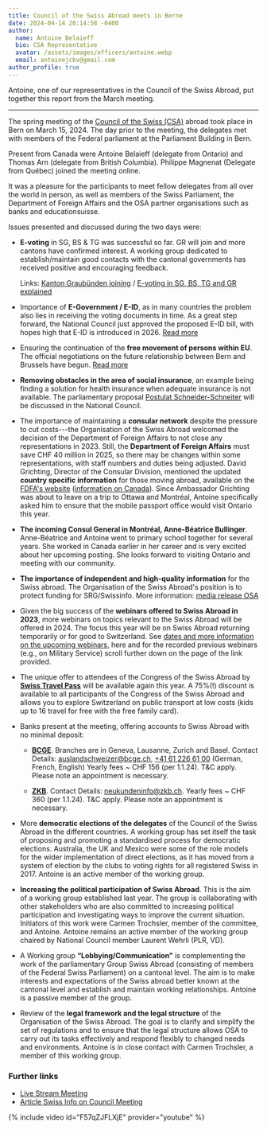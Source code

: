 ```yaml
---
title: Council of the Swiss Abroad meets in Berne
date: 2024-04-14 20:14:58 -0400
author:
  name: Antoine Belaieff
  bio: CSA Representative
  avatar: /assets/images/officers/antoine.webp
  email: antoinejcbv@gmail.com
author_profile: true
---
```


Antoine, one of our representatives in the Council of the Swiss Abroad, put
together this report from the March meeting.

---

The spring meeting of the [Council of the Swiss (CSA)][csa] abroad took place
in Bern on March 15, 2024. The day prior to the meeting, the delegates met with
members of the Federal parliament at the Parliament Building in Bern.

[csa]: <https://www.swisscommunity.org/en/voting-co-determination/the-council-of-the-swiss-abroad>

Present from Canada were Antoine Belaieff (delegate from Ontario) and Thomas
Arn (delegate from British Columbia). Philippe Magnenat (Delegate from Québec)
joined the meeting online.

It was a pleasure for the participants to meet fellow delegates from all over
the world in person, as well as members of the Swiss Parliament, the Department
of Foreign Affairs and the OSA partner organisations such as banks and
educationsuisse.

Issues presented and discussed during the two days were:

- **E-voting** in SG, BS & TG was successful so far. GR will join and more
  cantons have confirmed interest. A working group dedicated to
  establish/maintain good contacts with the cantonal governments has received
  positive and encouraging feedback.

  Links: [Kanton Graubünden joining][evotinggr] / [E-voting in SG, BS, TG and
  GR explained][evotingch]

[evotinggr]: <https://www.gr.ch/DE/institutionen/verwaltung/staka/themen/pr-pub/evoting/Seiten/evoting-aktuell.aspx>
[evotingch]: <https://www.evoting-info.ch/>

- Importance of **E-Government / E-ID**, as in many countries the problem also
  lies in receiving the voting documents in time. As a great step forward, the
  National Council just approved the proposed E-ID bill, with hopes high that
  E-ID is introduced in 2026. [Read more][eid]

[eid]: <https://www.swissinfo.ch/ger/neue-vorlage-zu-elektronischer-id-kommt-im-nationalrat-gut-an/73723983>

- Ensuring the continuation of the **free movement of persons within EU**. The
  official negotiations on the future relationship between Bern and Brussels
  have begun. [Read more][persons]

[persons]: <https://www.swissinfo.ch/eng/foreign-affairs/switzerland-and-eu-want-to-negotiate-but-optimism-is-limited/73850481>

- **Removing obstacles in the area of social insurance**, an example being
  finding a solution for health insurance when adequate insurance is not
  available. The parliamentary proposal [Postulat Schneider-Schneiter][socins]
  will be discussed in the National Council.

[socins]: <https://www.parlament.ch/de/ratsbetrieb/suche-curia-vista/geschaeft?AffairId=20233556>

- The importance of maintaining a **consular network** despite the pressure to
  cut costs---the Organisation of the Swiss Abroad welcomed the decision of the
  Department of Foreign Affairs to not close any representations in 2023. Still,
  the **Department of Foreign Affairs** must save CHF 40 million in 2025, so
  there may be changes within some representations, with staff numbers and duties
  being adjusted. David Grichting, Director of the Consular Division, mentioned
  the updated **country specific information** for those moving abroad, available
  on the [FDFA's website][fdfa] ([information on Canada][fdfaca]). Since
  Ambassador Grichting was about to leave on a trip to Ottawa and Montréal,
  Antoine specifically asked him to ensure that the mobile passport office would
  visit Ontario this year.

[fdfa]: <https://www.dfae.admin.ch/eda/en/fdfa/living-abroad/auslandaufenthalt/auswandern/laenderinformationen.html>
[fdfaca]: <https://www.dfae.admin.ch/eda/en/fdfa/living-abroad/auslandaufenthalt/auswandern/laenderinformationen/kanada.html>

- **The incoming Consul General in Montréal, Anne-Béatrice Bullinger**.
  Anne-Béatrice and Antoine went to primary school together for several years.
  She worked in Canada earlier in her career and is very excited about her
  upcoming posting. She looks forward to visiting Ontario and meeting with our
  community.

- **The importance of independent and high-quality information** for the Swiss
  abroad. The Organisation of the Swiss Abroad's position is to protect funding
  for SRG/Swissinfo. More information: [media release OSA][mediaosa]

[mediaosa]: <https://www.swisscommunity.org/fileadmin/aso/Stellungnahmen_Medienmitteilung_Resolution/Stellungnahme_DE/Stellungnahme_FR/Prise__de_position_revision_ORTV_FR.pdf>

- Given the big success of the **webinars offered to Swiss Abroad in 2023**,
  more webinars on topics relevant to the Swiss Abroad will be offered in 2024.
  The focus this year will be on Swiss Abroad returning temporarily or for good
  to Switzerland. See [dates and more information on the upcoming
  webinars][webinars], here and for the recorded previous webinars (e.g., on
  Military Service) scroll further down on the page of the link provided.

[webinars]: <https://www.swisscommunity.org/en/offers-events/webinars>

- The unique offer to attendees of the Congress of the Swiss Abroad by [**Swiss
  Travel Pass**][stp] will be available again this year. A 75%(!) discount is
  available to all participants of the Congress of the Swiss Abroad and allows
  you to explore Switzerland on public transport at low costs (kids up to 16
  travel for free with the free family card).

[stp]: <https://www.sbb.ch/en/tickets-offers/tickets/guests-abroad/swiss-travel-pass.html>

- Banks present at the meeting, offering accounts to Swiss Abroad with no
  minimal deposit:

  - **[BCGE]**. Branches are in Geneva, Lausanne, Zurich and Basel. Contact
    Details: <auslandschweizer@bcge.ch>,  [+41 61 226 61 00][telbcge] (German,
    French, English) Yearly fees ~ CHF 156 (per 1.1.24). T&C apply. Please note an
    appointment is necessary.

  - **[ZKB]**. Contact Details: <neukundeninfo@zkb.ch>. Yearly fees ~ CHF 360
    (per 1.1.24). T&C apply. Please note an appointment is necessary.

[bcge]: <https://www.bcge.ch/de/xpatbanking-private-banking>
[telbcge]: <tel:+41612266100>
[zkb]: <https://www.zkb.ch/de/lps/private/zahlen/auslandschweizer.html>

- More **democratic elections of the delegates** of the Council of the Swiss
  Abroad in the different countries. A working group has set itself the task of
  proposing and promoting a standardised process for democratic elections.
  Australia, the UK and Mexico were some of the role models for the wider
  implementation of direct elections, as it has moved from a system of election
  by the clubs to voting rights for all registered Swiss in 2017. Antoine is an
  active member of the working group.

- **Increasing the political participation of Swiss Abroad**. This is the aim
  of a working group established last year. The group is collaborating with
  other stakeholders who are also committed to increasing political participation
  and investigating ways to improve the current situation. Initiators of this
  work were Carmen Trochsler, member of the committee, and Antoine. Antoine
  remains an active member of the working group chaired by National Council
  member Laurent Wehrli (PLR, VD).

- A Working group **“Lobbying/Communication”** is complementing the work of the
  parliamentary Group Swiss Abroad (consisting of members of the Federal Swiss
  Parliament) on a cantonal level. The aim is to make interests and expectations
  of the Swiss abroad better known at the cantonal level and establish and
  maintain working relationships. Antoine is a passive member of the group.

- Review of the **legal framework and the legal structure** of the Organisation
  of the Swiss Abroad. The goal is to clarify and simplify the set of
  regulations and to ensure that the legal structure allows OSA to carry out its
  tasks effectively and respond flexibly to changed needs and environments.
  Antoine is in close contact with Carmen Trochsler, a member of this working
  group.

### Further links

- [Live Stream Meeting][livestream]
- [Article Swiss Info on Council Meeting][articlesi]

[livestream]: <https://www.youtube.com/watch?v=F57qZJFLXjE>
[articlesi]: <https://www.swissinfo.ch/ger/swiss-abroad/der-ruf-leidet-für-die-auslandschweizer-organisation-heisst-das-arbeit/73763481>

{% include video id="F57qZJFLXjE" provider="youtube" %}
